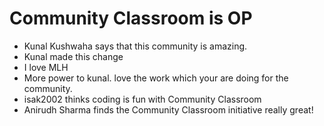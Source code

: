 # Community Classroom is OP

- Kunal Kushwaha says that this community is amazing.
- Kunal made this change
- I love MLH
- More power to kunal. love the work which your are doing for the community.
- isak2002 thinks coding is fun with Community Classroom
- Anirudh Sharma finds the Community Classroom initiative really great!
